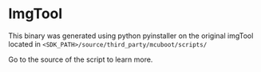 # ImgTool

This binary was generated using python pyinstaller on the original imgTool located in `<SDK_PATH>/source/third_party/mcuboot/scripts/`

Go to the source of the script to learn more.